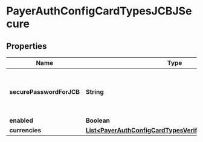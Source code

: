 
# PayerAuthConfigCardTypesJCBJSecure

## Properties
Name | Type | Description | Notes
------------ | ------------- | ------------- | -------------
**securePasswordForJCB** | **String** | JSecure currency password for Japan Credit Bureau |  [optional]
**enabled** | **Boolean** |  |  [optional]
**currencies** | [**List&lt;PayerAuthConfigCardTypesVerifiedByVisaCurrencies&gt;**](PayerAuthConfigCardTypesVerifiedByVisaCurrencies.md) |  |  [optional]



